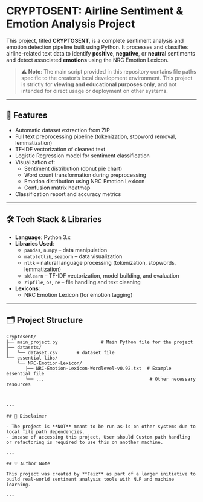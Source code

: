 # CRYPTOSENT: Airline Sentiment & Emotion Analysis Project

This project, titled **CRYPTOSENT**, is a complete sentiment analysis and emotion detection pipeline built using Python. It processes and classifies airline-related text data to identify **positive**, **negative**, or **neutral** sentiments and detect associated **emotions** using the NRC Emotion Lexicon.

> ⚠️ **Note**: The main script provided in this repository contains file paths specific to the creator’s local development environment. This project is strictly for **viewing and educational purposes only**, and not intended for direct usage or deployment on other systems.

---

## 🧠 Features

- Automatic dataset extraction from ZIP
- Full text preprocessing pipeline (tokenization, stopword removal, lemmatization)
- TF-IDF vectorization of cleaned text
- Logistic Regression model for sentiment classification
- Visualization of:
  - Sentiment distribution (donut pie chart)
  - Word count transformation during preprocessing
  - Emotion distribution using NRC Emotion Lexicon
  - Confusion matrix heatmap
- Classification report and accuracy metrics

---

## 🛠️ Tech Stack & Libraries

- **Language**: Python 3.x
- **Libraries Used**:
  - `pandas`, `numpy` – data manipulation
  - `matplotlib`, `seaborn` – data visualization
  - `nltk` – natural language processing (tokenization, stopwords, lemmatization)
  - `sklearn` – TF-IDF vectorization, model building, and evaluation
  - `zipfile`, `os`, `re` – file handling and text cleaning
- **Lexicons**:
  - NRC Emotion Lexicon (for emotion tagging)

---


## 🗂️ Project Structure

```plaintext
Cryptosent/
├── main_project.py                # Main Python file for the project
├── datasets/
│   └── dataset.csv       # dataset file
└── essential libs/
    └── NRC-Emotion-Lexicon/
       ├── NRC-Emotion-Lexicon-Wordlevel-v0.92.txt  # Example essential file
       └── ...                                       # Other necessary resources



---

## 📌 Disclaimer

- The project is **NOT** meant to be run as-is on other systems due to local file path dependencies.
- incase of accessing this project, User should Custom path handling or refactoring is required to use this on another machine.

---

## 💡 Author Note

This project was created by **Faiz** as part of a larger initiative to build real-world sentiment analysis tools with NLP and machine learning.

---

